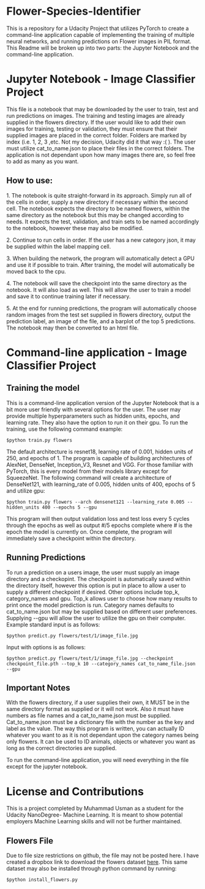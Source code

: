 # Flower-Species-Identifier
This is a repository for a Udacity Project that utilizes PyTorch to create a command-line application capable of implementing the training of multiple neural networks, and running predictions on Flower images in PIL format. This Readme will be broken up into two parts: the Jupyter Notebook and the command-line application.

<h1>Jupyter Notebook - Image Classifier Project</h1>
This file is a notebook that may be downloaded by the user to train, test and run predictions on images. The training and testing images are already supplied in the flowers directory. If the user would like to add their own images for training, testing or validation, they must ensure that their supplied images are placed in the correct folder. Folders are marked by index (i.e. 1, 2, 3 ,etc. Not my decision, Udacity did it that way :(   ). The user must utilize cat_to_name.json to place their files in the correct folders. The application is not dependant upon how many images there are, so feel free to add as many as you want. 

<h2>How to use:</h2>
<p>1. The notebook is quite straight-forward in its approach. Simply run all of the cells in order, supply a new directory if necessary within the second cell. The notebook expects the directory to be named flowers, within the same directory as the notebook but this may be changed according to needs. It expects the test, validation, and train sets to be named accordingly to the notebook, however these may also be modified.</p>
<p>2. Continue to run cells in order. If the user has a new category json, it may be supplied within the label mapping cell.
<p>3. When building the network, the program will automatically detect a GPU and use it if possible to train. After training, the model will automatically be moved back to the cpu.</p>
<p>4. The notebook will save the checkpoint into the same directory as the notebook. It will also load as well. This will allow the user to train a model and save it to continue training later if necessary.</p>
<p>5. At the end for running predictions, the program will automatically choose random images from the test set supplied in flowers directory, output the prediction label, an image of the file, and a barplot of the top 5 predictions. The notebook may then be converted to an html file.</p> 


<h1> Command-line application - Image Classifier Project </h1>

<h2>Training the model</h2>
This is a command-line application version of the Jupyter Notebook that is a bit more user friendly with several options for the user. The user may provide multiple hyperparameters such as hidden units, epochs, and learning rate. They also have the option to run it on their gpu. To run the training, use the following command example:

```
$python train.py flowers
```

The default architecture is resnet18, learning rate of 0.001, hidden units of 250, and epochs of 1. The program is capable of building architectures of AlexNet, DenseNet, Inception_V3, Resnet and VGG. For those familiar with PyTorch, this is every model from their models library except for SqueezeNet. The following command will create a architecture of DenseNet121, with learning_rate of 0.005, hidden units of 400, epochs of 5 and utilize gpu:

```
$python train.py flowers --arch densenet121 --learning_rate 0.005 --hidden_units 400 --epochs 5 --gpu
```

This program will then output validation loss and test loss every 5 cycles through the epochs as well as output #/5 epochs complete where # is the epoch the model is currently on. Once complete, the program will immediately save a checkpoint within the directory.

<h2>Running Predictions</h2>
To run a prediction on a users image, the user must supply an image directory and a checkopint. The checkpoint is automatically saved within the directory itself, however this option is put in place to allow a user to supply a different checkpoint if desired. Other options include top_k, category_names and gpu. Top_k allows user to choose how many results to print once the model prediction is run. Category names defaults to cat_to_name.json but may be supplied based on different user preferences. Supplying --gpu will allow the user to utilize the gpu on their computer. Example standard input is as follows:

```
$python predict.py flowers/test/1/image_file.jpg
```

Input with options is as follows:

```
$python predict.py flowers/test/1/image_file.jpg --checkpoint checkpoint_file.pth --top_k 10 --category_names cat_to_name_file.json --gpu
```
<h2>Important Notes</h2>
With the flowers directory, if a user supplies their own, it MUST be in the same directory format as supplied or it will not work. Also it must have numbers as file names and a cat_to_name.json must be supplied. Cat_to_name.json must be a dictionary file with the number as the key and label as the value. The way this program is written, you can actually ID whatever you want to as it is not dependant upon the category names being only flowers. It can be used to ID animals, objects or whatever you want as long as the correct directories are supplied.

To run the command-line application, you will need everything in the file except for the jupyter notebook.


<h1>License and Contributions</h1>
This is a project completed by Muhammad Usman as a student for the Udacity NanoDegree- Machine Learning. It is meant to show potential employers Machine Learning skills and will not be further maintained. 

<h2>Flowers File</h2>
Due to file size restrictions on github, the file may not be posted here. I have created a dropbox link to download the flowers dataset <a href='https://www.dropbox.com/sh/j44m1lu8nfb7hf2/AABLzHhZS34DrPVyZgjlgYUKa?dl=0'>here</a>. This same dataset may also be installed through python command by running:

```
$python install_flowers.py
```
